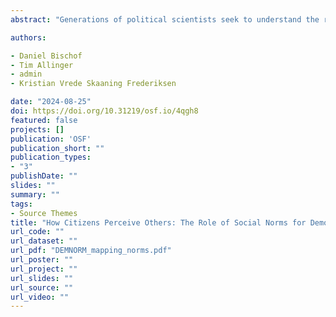 ```yaml
---
abstract: "Generations of political scientists seek to understand the relationship between citizens' democratic values and democratic stability. The key premise of this research tradition is that democratic societies live on a ``social consensus'' over a set of democratic values; a democratic norm. Yet, until today scholarship has neither carefully theorized the role of nor measured the social nature of this consensus. Building on research in social psychology, we conceptualize democratic norms as social norms: citizens may think that most people in democracies support its institutions (descriptive norm) and also that one ought to do so (injunctive norm). We then measure these perceptions across 14 countries using nationally representative surveys covering 31% of the world's population. We find that citizens have a strong perception of social democratic norms; however, mostly on abstract forms of support. Using a vignette experiment we also reveal that respondents' preferences are conditional on their perception of social norms. Our research has important implications for research on democracy showcasing the role social norms play to craft democratic support in our societies."

authors:

- Daniel Bischof
- Tim Allinger
- admin
- Kristian Vrede Skaaning Frederiksen

date: "2024-08-25"
doi: https://doi.org/10.31219/osf.io/4qgh8
featured: false
projects: []
publication: 'OSF'
publication_short: ""
publication_types:
- "3"
publishDate: ""
slides: ""
summary: ""
tags:
- Source Themes
title: "How Citizens Perceive Others: The Role of Social Norms for Democracies" 
url_code: ""
url_dataset: ""
url_pdf: "DEMNORM_mapping_norms.pdf"
url_poster: ""
url_project: ""
url_slides: ""
url_source: ""
url_video: ""
---
```


